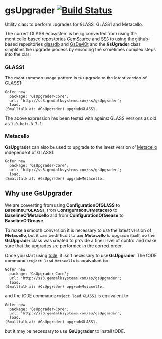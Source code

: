 gsUpgrader [![Build Status](https://travis-ci.org/GsDevKit/gsUpgrader.svg?branch=master)](https://travis-ci.org/GsDevKit/gsUpgrader)
=========

Utility class to perform upgrades for GLASS, GLASS1 and Metacello.

The current GLASS ecosystem is being converted from using the monticello-based repositories [GemSource](http://seaside.gemtalksystems.com/ss/) and [SS3](http://ss3.gemtalksystems.com/) to using the github-based repositories [glassdb](https://github.com/glassdb) and [GsDevKit](https://github.com/GsDevKit) and the **GsUgrader** class simplifies the upgrade process by encoding the sometimes complex steps into the clas. 


### GLASS1

The most common usage pattern is to upgrade to the latest version of [GLASS1](https://github.com/glassdb/glass#glass-):

```Smalltalk
Gofer new
  package: 'GsUpgrader-Core';
  url: 'http://ss3.gemtalksystems.com/ss/gsUpgrader';
  load.
(Smalltalk at: #GsUpgrader) upgradeGLASS1.
```

The above expression has been tested with against GLASS versions as old as `1.0-beta.8.7.1`.

### Metacello

**GsUpgrader** can also be used to upgrade to the latest version of [Metacello](https://github.com/dalehenrich/metacello-work#install-preview-version) independent of GLASS1:

```Smalltalk
Gofer new
  package: 'GsUpgrader-Core';
  url: 'http://ss3.gemtalksystems.com/ss/gsUpgrader';
  load.
(Smalltalk at: #GsUpgrader) upgradeMetacello.
```

## Why use GsUpgrader

We are converting from using **ConfigurationOfGLASS** to **BaselineOfGLASS1**, from **ConfigurationOfMetacello** to **BaselineOfMetacello** and from **ConfigurationOfGrease** to **BaselineOfGrease**. 

To make a smooth conversion it is necessary to use the latest version of **Metacello**, but it can be difficult to use **Metacello** to upgrade itself, so the **GsUpgrader** class was created to provide a finer level of control and make sure that the upgrades are performed in the correct order.

Once you start using [tode](https://github.com/dalehenrich/tode#tode-the-object-centric-development-environment-), it isn't necessary to use **GsUpgrader**. The tODE command `project load Metacello` is equivalent to:

```Smalltalk
Gofer new
  package: 'GsUpgrader-Core';
  url: 'http://ss3.gemtalksystems.com/ss/gsUpgrader';
  load.
(Smalltalk at: #GsUpgrader) upgradeMetacello.
```

and the tODE command `project load GLASS1` is equivalent to: 

```Smalltalk
Gofer new
  package: 'GsUpgrader-Core';
  url: 'http://ss3.gemtalksystems.com/ss/gsUpgrader';
  load.
(Smalltalk at: #GsUpgrader) upgradeGLASS1.
```

but it may be necessary to use **GsUpgrader** to install tODE.
